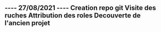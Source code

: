 ---- 27/08/2021 ----
Creation repo git 
Visite des ruches 
Attribution des roles
Decouverte de l'ancien projet 
--------------------
